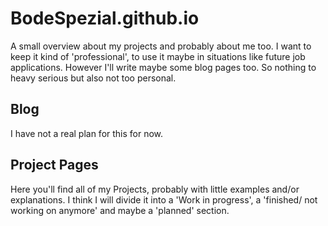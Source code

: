 # BodeSpezial.github.io
A small overview about my projects and probably about me too.
I want to keep it kind of 'professional', to use it maybe in situations like future job applications. 
However I'll write maybe some blog pages too. So nothing to heavy serious but also not too personal.

## Blog
I have not a real plan for this for now.

## Project Pages
Here you'll find all of my Projects, probably with little examples and/or explanations.
I think I will divide it into a 'Work in progress', a 'finished/ not working on anymore' and maybe a 'planned' section.